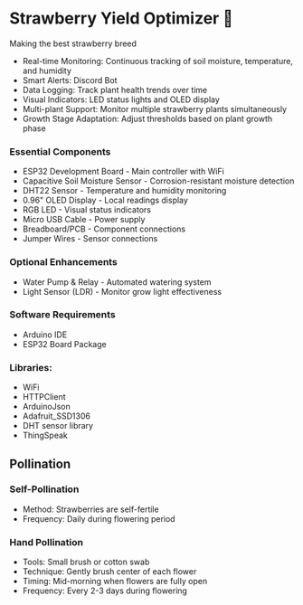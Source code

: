 # Strawberry Yield Optimizer 🍓
Making the best strawberry breed

- Real-time Monitoring: Continuous tracking of soil moisture, temperature, and humidity
- Smart Alerts: Discord Bot
- Data Logging: Track plant health trends over time
- Visual Indicators: LED status lights and OLED display
- Multi-plant Support: Monitor multiple strawberry plants simultaneously
- Growth Stage Adaptation: Adjust thresholds based on plant growth phase

### Essential Components
- ESP32 Development Board - Main controller with WiFi
- Capacitive Soil Moisture Sensor - Corrosion-resistant moisture detection
- DHT22 Sensor - Temperature and humidity monitoring
- 0.96" OLED Display - Local readings display
- RGB LED - Visual status indicators
- Micro USB Cable - Power supply
- Breadboard/PCB - Component connections
- Jumper Wires - Sensor connections

### Optional Enhancements
- Water Pump & Relay - Automated watering system
- Light Sensor (LDR) - Monitor grow light effectiveness

### Software Requirements
- Arduino IDE 
- ESP32 Board Package

### Libraries:
- WiFi
- HTTPClient
- ArduinoJson
- Adafruit_SSD1306
- DHT sensor library
- ThingSpeak

## Pollination
### Self-Pollination

- Method: Strawberries are self-fertile
- Frequency: Daily during flowering period

### Hand Pollination 
- Tools: Small brush or cotton swab
- Technique: Gently brush center of each flower
- Timing: Mid-morning when flowers are fully open
- Frequency: Every 2-3 days during flowering
